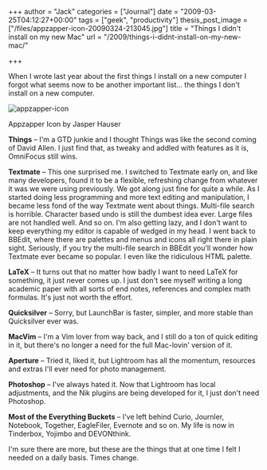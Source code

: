 +++
author = "Jack"
categories = ["Journal"]
date = "2009-03-25T04:12:27+00:00"
tags = ["geek", "productivity"]
thesis_post_image = ["/files/appzapper-icon-20090324-213045.jpg"]
title = "Things I didn&#039;t install on my new Mac"
url = "/2009/things-i-didnt-install-on-my-new-mac/"

+++

When I wrote last year about the first things I install on a new computer I forgot what seems now to be another important list&#8230; the things I don't install on a new computer.

![appzapper-icon][1]

<p class="photo_caption">
  Appzapper Icon by Jasper Hauser
</p>

**Things** &#8211; I'm a GTD junkie and I thought Things was like the second coming of David Allen. I just find that, as tweaky and addled with features as it is, OmniFocus still wins.

**Textmate** &#8211; This one surprised me. I switched to Textmate early on, and like many developers, found it to be a flexible, refreshing change from whatever it was we were using previously. We got along just fine for quite a while. As I started doing less programming and more text editing and manipulation, I became less fond of the way Textmate went about things. Multi-file search is horrible. Character based undo is still the dumbest idea ever. Large files are not handled well. And so on. I'm also getting lazy, and I don't want to keep everything my editor is capable of wedged in my head. I went back to BBEdit, where there are palettes and menus and icons all right there in plain sight. Seriously, if you try the multi-file search in BBEdit you'll wonder how Textmate ever became so popular. I even like the ridiculous HTML palette.

**LaTeX** &#8211; It turns out that no matter how badly I want to need LaTeX for something, it just never comes up. I just don't see myself writing a long academic paper with all sorts of end notes, references and complex math formulas. It's just not worth the effort.

**Quicksilver** &#8211; Sorry, but LaunchBar is faster, simpler, and more stable than Quicksilver ever was.

**MacVim** &#8211; I'm a Vim lover from way back, and I still do a ton of quick editing in it, but there's no longer a need for the full Mac-lovin' version of it.

**Aperture** &#8211; Tried it, liked it, but Lightroom has all the momentum, resources and extras I'll ever need for photo management.

**Photoshop** &#8211; I've always hated it. Now that Lightroom has local adjustments, and the Nik plugins are being developed for it, I just don't need Photoshop.

**Most of the Everything Buckets** &#8211; I've left behind Curio, Journler, Notebook, Together, EagleFiler, Evernote and so on. My life is now in Tinderbox, Yojimbo and DEVONthink.

I'm sure there are more, but these are the things that at one time I felt I needed on a daily basis. Times change.

 [1]: /files/appzapper-icon-20090324-213045.jpg